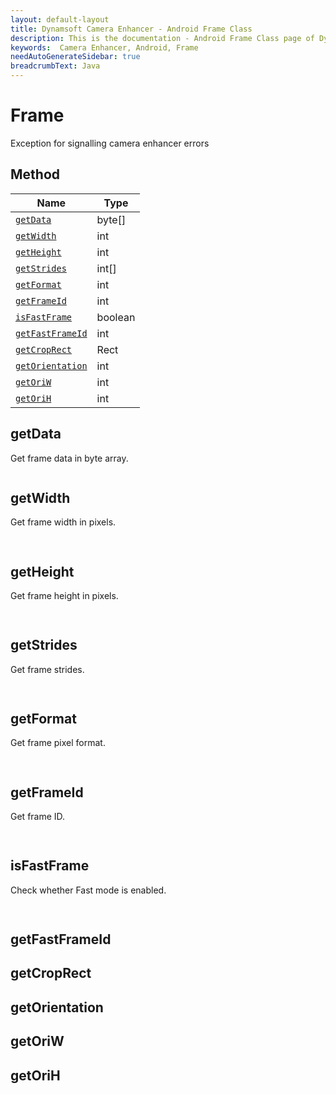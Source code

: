 ```yaml
---
layout: default-layout
title: Dynamsoft Camera Enhancer - Android Frame Class
description: This is the documentation - Android Frame Class page of Dynamsoft Camera Enhancer.
keywords:  Camera Enhancer, Android, Frame
needAutoGenerateSidebar: true
breadcrumbText: Java
---
```


# Frame
Exception for signalling camera enhancer errors

## Method

| Name | Type |
|------|------|
| [`getData`]() | byte[] |
| [`getWidth`]() | int |
| [`getHeight`]() | int |
| [`getStrides`]() | int[] |
| [`getFormat`]() | int |
| [`getFrameId`]() | int |
| [`isFastFrame`]() | boolean |
| [`getFastFrameId`]() | int |
| [`getCropRect`]() | Rect |
| [`getOrientation`]() | int |
| [`getOriW`]() | int |
| [`getOriH`]() | int |

## getData

Get frame data in byte array.
```java

```

## getWidth

Get frame width in pixels.
```java
    
```

## getHeight

Get frame height in pixels.
```java
    
```

## getStrides

Get frame strides.
```java
    
```

## getFormat

Get frame pixel format.
```java
    
```

## getFrameId

Get frame ID.
```java
    
```

## isFastFrame

Check whether Fast mode is enabled.
```java
    
```

## getFastFrameId
## getCropRect
## getOrientation
## getOriW
## getOriH

